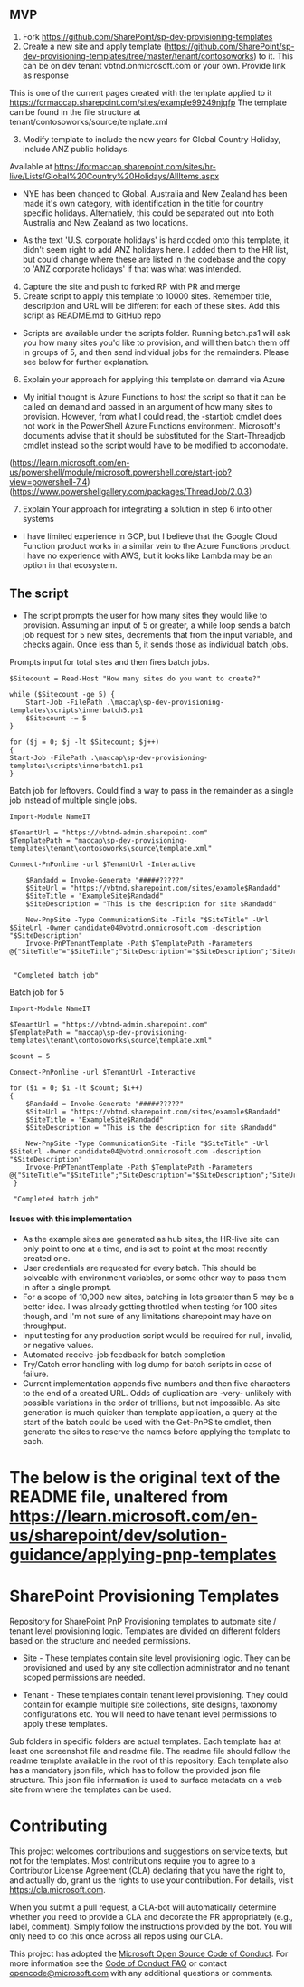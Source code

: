 ## MVP

1) Fork https://github.com/SharePoint/sp-dev-provisioning-templates
2) Create a new site and apply template (https://github.com/SharePoint/sp-dev-provisioning-templates/tree/master/tenant/contosoworks) to it. This can be on dev tenant vbtnd.onmicrosoft.com or your own. Provide link as response

This is one of the current pages created with the template applied to it https://formaccap.sharepoint.com/sites/example99249njqfp
The template can be found in the file structure at tenant/contosoworks/source/template.xml

3) Modify template to include the new years for Global Country Holiday, include ANZ public holidays.

Available at https://formaccap.sharepoint.com/sites/hr-live/Lists/Global%20Country%20Holidays/AllItems.aspx

- NYE has been changed to Global. Australia and New Zealand has been made it's own category, with identification in the title for country specific holidays. Alternatiely, this could be separated out into both Australia and New Zealand as two locations.

- As the text 'U.S. corporate holidays' is hard coded onto this template, it didn't seem right to add ANZ holidays here. I added them to the HR list, but could change where these are listed in the codebase and the copy to 'ANZ corporate holidays' if that was what was intended.

4) Capture the site and push to forked RP with PR and merge
5) Create script to apply this template to 10000 sites. Remember title, description and URL will be different for each of these sites. Add this script as README.md to GitHub repo

- Scripts are available under the scripts folder. Running batch.ps1 will ask you how many sites you'd like to provision, and will then batch them off in groups of 5, 
and then send individual jobs for the remainders. Please see below for further explanation.

6) Explain your approach for applying this template on demand via Azure

- My initial thought is Azure Functions to host the script so that it can be called on demand and passed in an argument of how many sites to provision.
 However, from what I could read, the -startjob cmdlet does not work in the PowerShell Azure Functions environment. Microsoft's documents advise that it should be substituted for the Start-Threadjob cmdlet instead so the script would have to be modified to accomodate.

(https://learn.microsoft.com/en-us/powershell/module/microsoft.powershell.core/start-job?view=powershell-7.4)
(https://www.powershellgallery.com/packages/ThreadJob/2.0.3)

7) Explain Your approach for integrating a solution in step 6 into other systems

- I have limited experience in GCP, but I believe that the Google Cloud Function product works in a similar vein to the Azure Functions product. I have no experience
with AWS, but it looks like Lambda may be an option in that ecosystem.

## The script

- The script prompts the user for how many sites they would like to provision. Assuming an input of 5 or greater, a while loop sends a batch job request for 5 new sites, decrements that from the input variable, and checks again. Once less than 5, it sends those as individual batch jobs.


Prompts input for total sites and then fires batch jobs.
```
$Sitecount = Read-Host "How many sites do you want to create?"

while ($Sitecount -ge 5) {
    Start-Job -FilePath .\maccap\sp-dev-provisioning-templates\scripts\innerbatch5.ps1
    $Sitecount -= 5
}

for ($j = 0; $j -lt $Sitecount; $j++)
{
Start-Job -FilePath .\maccap\sp-dev-provisioning-templates\scripts\innerbatch1.ps1
}
```

Batch job for leftovers. Could find a way to pass in the remainder as a single job instead of multiple single jobs.
```
Import-Module NameIT

$TenantUrl = "https://vbtnd-admin.sharepoint.com"
$TemplatePath = "maccap\sp-dev-provisioning-templates\tenant\contosoworks\source\template.xml"

Connect-PnPonline -url $TenantUrl -Interactive

    $Randadd = Invoke-Generate "#####?????"
    $SiteUrl = "https://vbtnd.sharepoint.com/sites/example$Randadd"
    $SiteTitle = "ExampleSite$Randadd"
    $SiteDescription = "This is the description for site $Randadd"

    New-PnpSite -Type CommunicationSite -Title "$SiteTitle" -Url $SiteUrl -Owner candidate04@vbtnd.onmicrosoft.com -description "$SiteDescription"
    Invoke-PnPTenantTemplate -Path $TemplatePath -Parameters @{"SiteTitle"="$SiteTitle";"SiteDescription"="$SiteDescription";"SiteUrl"="$SiteUrl"}


 "Completed batch job"
```


Batch job for 5
```
Import-Module NameIT

$TenantUrl = "https://vbtnd-admin.sharepoint.com"
$TemplatePath = "maccap\sp-dev-provisioning-templates\tenant\contosoworks\source\template.xml"

$count = 5

Connect-PnPonline -url $TenantUrl -Interactive

for ($i = 0; $i -lt $count; $i++)
{
    $Randadd = Invoke-Generate "#####?????"
    $SiteUrl = "https://vbtnd.sharepoint.com/sites/example$Randadd"
    $SiteTitle = "ExampleSite$Randadd"
    $SiteDescription = "This is the description for site $Randadd"

    New-PnpSite -Type CommunicationSite -Title "$SiteTitle" -Url $SiteUrl -Owner candidate04@vbtnd.onmicrosoft.com -description "$SiteDescription"
    Invoke-PnPTenantTemplate -Path $TemplatePath -Parameters @{"SiteTitle"="$SiteTitle";"SiteDescription"="$SiteDescription";"SiteUrl"="$SiteUrl"}
 }

 "Completed batch job"
```

#### Issues with this implementation

- As the example sites are generated as hub sites, the HR-live site can only point to one at a time, and is set to point at the most recently created one.
- User credentials are requested for every batch. This should be solveable with environment variables, or some other way to pass them in after a single prompt.
- For a scope of 10,000 new sites, batching in lots greater than 5 may be a better idea. I was already getting throttled when testing for 100 sites though, and I'm not
sure of any limitations sharepoint may have on throughput.
- Input testing for any production script would be required for null, invalid, or negative values.
- Automated receive-job feedback for batch completion
- Try/Catch error handling with log dump for batch scripts in case of failure.
- Current implementation appends five numbers and then five characters to the end of a created URL. Odds of duplication are -very- unlikely with possible variations in
the order of trillions, but not impossible. As site generation is much quicker than template application, a query at the start of the batch could be used with the Get-PnPSite cmdlet, then generate the sites to reserve the names before applying the template to each.





# The below is the original text of the README file, unaltered from https://learn.microsoft.com/en-us/sharepoint/dev/solution-guidance/applying-pnp-templates

# SharePoint Provisioning Templates

Repository for SharePoint PnP Provisioning templates to automate site / tenant level provisioning logic. Templates are divided on different folders based on the structure and needed permissions.

- Site - These templates contain site level provisioning logic. They can be provisioned and used by any site collection administrator and no tenant scoped permissions are needed.

- Tenant - These templates contain tenant level provisioning. They could contain for example multiple site collections, site designs, taxonomy configurations etc. You will need to have tenant level permissions to apply these templates.

Sub folders in specific folders are actual templates. Each template has at least one screenshot file and readme file. The readme file should follow the readme template available in the root of this repository. Each template also has a mandatory json file, which has to follow the provided json file structure. This json file information is used to surface metadata on a web site from where the templates can be used. 

# Contributing

This project welcomes contributions and suggestions on service texts, but not for the templates.  Most contributions require you to agree to a Contributor License Agreement (CLA) declaring that you have the right to, and actually do, grant us
the rights to use your contribution. For details, visit https://cla.microsoft.com.

When you submit a pull request, a CLA-bot will automatically determine whether you need to provide
a CLA and decorate the PR appropriately (e.g., label, comment). Simply follow the instructions
provided by the bot. You will only need to do this once across all repos using our CLA.

This project has adopted the [Microsoft Open Source Code of Conduct](https://opensource.microsoft.com/codeofconduct/).
For more information see the [Code of Conduct FAQ](https://opensource.microsoft.com/codeofconduct/faq/) or
contact [opencode@microsoft.com](mailto:opencode@microsoft.com) with any additional questions or comments.

